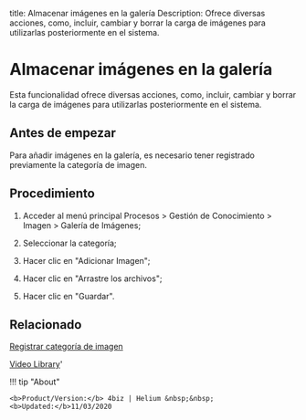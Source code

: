 title: Almacenar imágenes en la galería
Description: Ofrece diversas acciones, como, incluir, cambiar y borrar la carga de imágenes para utilizarlas posteriormente en el sistema.
# Almacenar imágenes en la galería


Esta funcionalidad ofrece diversas acciones, como, incluir, cambiar y borrar la
carga de imágenes para utilizarlas posteriormente en el sistema.

Antes de empezar
--------------------

Para añadir imágenes en la galería, es necesario tener registrado previamente la
categoría de imagen.

Procedimiento
-----------------

1.  Acceder al menú principal Procesos \> Gestión de Conocimiento \> Imagen \>
    Galería de Imágenes;

2.  Seleccionar la categoría;

3.  Hacer clic en "Adicionar Imagen";

4.  Hacer clic en "Arrastre los archivos";

5.  Hacer clic en "Guardar".



Relacionado
-------

[Registrar categoría de imagen](/es-es/4biz-helium/processes/knowledge/configuration/register-image-category.html)


<i class='fa fa-youtube-play  fa-2x' style='color:#97ce17;vertical-align: middle;'> </i> [Video Library](https://www.youtube.com/playlist?list=PLB5qK2uzf2ROzG1nEl9sfg_Y3Hy6spefP)'

!!! tip "About"

    <b>Product/Version:</b> 4biz | Helium &nbsp;&nbsp;
    <b>Updated:</b>11/03/2020
